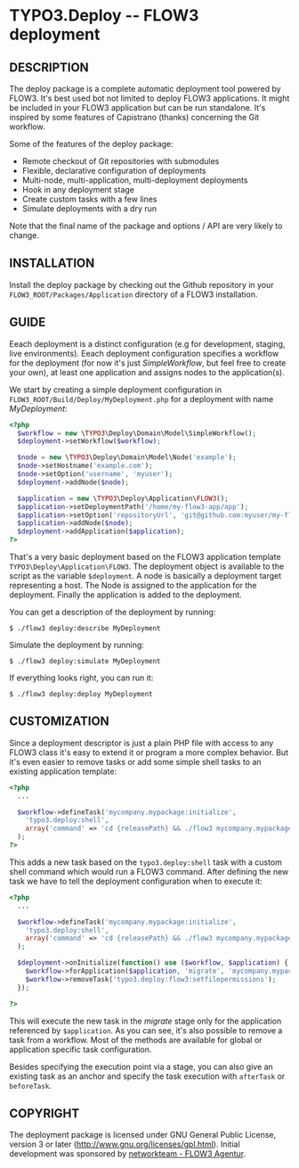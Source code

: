 TYPO3.Deploy -- FLOW3 deployment
====================================

## DESCRIPTION

The deploy package is a complete automatic deployment tool powered by FLOW3. It's best used bot not limited to deploy FLOW3 applications. It might be included in your FLOW3 application but can be run standalone. It's inspired by some features of Capistrano (thanks) concerning the Git workflow.

Some of the features of the deploy package:

* Remote checkout of Git repositories with submodules
* Flexible, declarative configuration of deployments
* Multi-node, multi-application, multi-deployment deployments
* Hook in any deployment stage
* Create custom tasks with a few lines
* Simulate deployments with a dry run

Note that the final name of the package and options / API are very likely to change.

## INSTALLATION

Install the deploy package by checking out the Github repository in your `FLOW3_ROOT/Packages/Application` directory of a FLOW3 installation.

## GUIDE

Eeach deployment is a distinct configuration (e.g for development, staging, live environments). Eeach deployment configuration specifies a workflow for the deployment (for now it's just _SimpleWorkflow_, but feel free to create your own), at least one application and assigns nodes to the application(s).

We start by creating a simple deployment configuration in `FLOW3_ROOT/Build/Deploy/MyDeployment.php` for a deployment with name _MyDeployment_:

```php
<?php
  $workflow = new \TYPO3\Deploy\Domain\Model\SimpleWorkflow();
  $deployment->setWorkflow($workflow);

  $node = new \TYPO3\Deploy\Domain\Model\Node('example');
  $node->setHostname('example.com');
  $node->setOption('username', 'myuser');
  $deployment->addNode($node);

  $application = new \TYPO3\Deploy\Application\FLOW3();
  $application->setDeploymentPath('/home/my-flow3-app/app');
  $application->setOption('repositoryUrl', 'git@github.com:myuser/my-flow3-app.git');
  $application->addNode($node);
  $deployment->addApplication($application);
?>
```

That's a very basic deployment based on the FLOW3 application template `TYPO3\Deploy\Application\FLOW3`. The deployment object is available to the script as the variable `$deployment`. A node is basically a deployment target representing a host. The Node is assigned to the application for the deployment. Finally the application is added to the deployment.

You can get a description of the deployment by running:

    $ ./flow3 deploy:describe MyDeployment

Simulate the deployment by running:

    $ ./flow3 deploy:simulate MyDeployment

If everything looks right, you can run it:

    $ ./flow3 deploy:deploy MyDeployment

## CUSTOMIZATION

Since a deployment descriptor is just a plain PHP file with access to any FLOW3 class it's easy to extend it or program a more complex behavior. But it's even easier to remove tasks or add some simple shell tasks to an existing application template:

```php
<?php
  ...

  $workflow->defineTask('mycompany.mypackage:initialize',
  	'typo3.deploy:shell',
  	array('command' => 'cd {releasePath} && ./flow3 mycompany.mypackage:setup:initialize')
  );
?>
```

This adds a new task based on the `typo3.deploy:shell` task with a custom shell command which would run a FLOW3 command. After defining the new task we have to tell the deployment configuration when to execute it:

```php
<?php
  ...

  $workflow->defineTask('mycompany.mypackage:initialize',
  	'typo3.deploy:shell',
  	array('command' => 'cd {releasePath} && ./flow3 mycompany.mypackage:setup:initialize')
  );

  $deployment->onInitialize(function() use ($workflow, $application) {
  	$workflow->forApplication($application, 'migrate', 'mycompany.mypackage:initialize');
  	$workflow->removeTask('typo3.deploy:flow3:setfilepermissions');
  });

?>
```

This will execute the new task in the _migrate_ stage only for the application referenced by `$application`. As you can see, it's also possible to remove a task from a workflow. Most of the methods are available for global or application specific task configuration.

Besides specifying the execution point via a stage, you can also give an existing task as an anchor and specify the task execution with `afterTask` or `beforeTask`.

## COPYRIGHT

The deployment package is licensed under GNU General Public License, version 3 or later (http://www.gnu.org/licenses/gpl.html). Initial development was sponsored by [networkteam - FLOW3 Agentur](http://www.networkteam.com).
